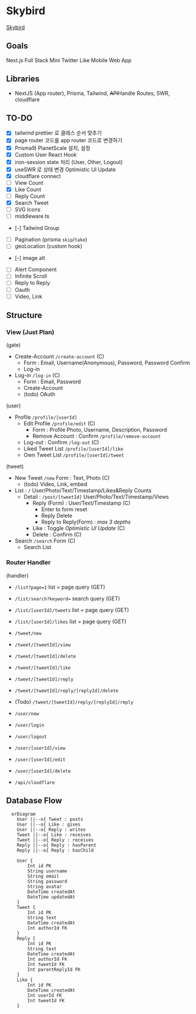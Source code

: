 # Skybird

[Skybird](https://skybird.vercel.app/)

## Goals

Next.js Full Stack Mini Twitter Like Mobile Web App

## Libraries

- NextJS (App router), Prisma, Tailwind, ~~API~~Handle Routes, SWR, cloudflare

## TO-DO

- [x] tailwind prettier 로 클래스 순서 맞추기
- [x] page router 코드를 app router 코드로 변경하기
- [x] Prisma와 PlanetScale 설치, 설정
- [x] Custom User React Hook
- [x] iron-session state 처리 (User, Other, Logout)
- [x] useSWR 로 상태 변경 Optimistic UI Update
- [x] cloudflare connect
- [ ] View Count
- [x] Like Count
- [ ] Reply Count
- [x] Search Tweet
- [ ] SVG Icons
- [ ] middleware.ts
- [-] Tailwind Group
- [ ] Pagination (prisma `skip`/`take`)
- [ ] geoLocation (custom hook)
- [-] image alt
- [ ] Alert Component
- [ ] Infinite Scroll
- [ ] Reply to Reply
- [ ] Oauth
- [ ] Video, Link

## Structure

### View (Just Plan)

(gate)

- Create-Account `/create-account` (C)
  - Form : Email, Username(Anonymous), Password, Password Confirm
  - Log-in
- Log-in `/log-in` (C)
  - Form : Email, Password
  - Create-Account
  - (todo) OAuth

(user)

- Profile `/profile/[userId]`
  - Edit Profile `/profile/edit` (C)
    - Form : Profile Photo, Username, Description, Password
    - Remove Account : Confirm `/profile/remove-account`
  - Log-out : Confirm `/log-out` (C)
  - Liked Tweet List `/profile/[userId]/like`
  - Own Tweet List `/profile/[userId]/tweet`

(tweet)

- New Tweet `/new` Form : Text, Photo (C)
  - (todo) Video, Link, embed
- List : `/` User/Photo/Text/Timestamp/Likes&Reply Counts
  - Detail : `/post/[tweetId]` User/Photo/Text/Timestamp/Views
    - Reply (Form) : User/Text/Timestamp (C)
      - Enter to form reset
      - Reply Delete
      - Reply to Reply(Form) : _max 3 depths_
    - Like : Toggle _Optimistic UI Update_ (C)
    - Delete : Confirm (C)
- Search `/search` Form (C)
  - Search List

### Router Handler

(handler)

- `/list?page=1` list = page query (GET)
- `/list/search?keyword=` search query (GET)
- `/list/[userId]/tweets` list = page query (GET)
- `/list/[userId]/likes` list = page query (GET)

- `/tweet/new`
- `/tweet/[tweetId]/view`
- `/tweet/[tweetId]/delete`
- `/tweet/[tweetId]/like`
- `/tweet/[tweetId]/reply`
- `/tweet/[tweetId]/reply/[replyId]/delete`
- (Todo) `/tweet/[tweetId]/reply/[replyId]/reply`

- `/user/new`
- `/user/login`
- `/user/logout`
- `/user/[userId]/view`
- `/user/[userId]/edit`
- `/user/[userId]/delete`

- `/api/cloudflare`

## Database Flow

```mermaid
  erDiagram
    User ||--o{ Tweet : posts
    User ||--o{ Like : gives
    User ||--o{ Reply : writes
    Tweet ||--o{ Like : receives
    Tweet ||--o{ Reply : receives
    Reply ||--o{ Reply : hasParent
    Reply ||--o{ Reply : hasChild

    User {
        Int id PK
        String username
        String email
        String password
        String avatar
        DateTime createdAt
        DateTime updatedAt
    }
    Tweet {
        Int id PK
        String text
        DateTime createdAt
        Int authorId FK
    }
    Reply {
        Int id PK
        String text
        DateTime createdAt
        Int authorId FK
        Int tweetId FK
        Int parentReplyId FK
    }
    Like {
        Int id PK
        DateTime createdAt
        Int userId FK
        Int tweetId FK
    }
```
